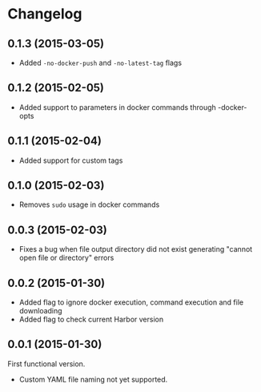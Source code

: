 # Changelog

## 0.1.3 (2015-03-05)
+ Added `-no-docker-push` and `-no-latest-tag` flags

## 0.1.2 (2015-02-05)
+ Added support to parameters in docker commands through -docker-opts

## 0.1.1 (2015-02-04)
+ Added support for custom tags

## 0.1.0 (2015-02-03)
+ Removes `sudo` usage in docker commands

## 0.0.3 (2015-02-03)
+ Fixes a bug when file output directory did not exist generating "cannot open file or directory" errors

## 0.0.2 (2015-01-30)
+ Added flag to ignore docker execution, command execution and file downloading
+ Added flag to check current Harbor version

## 0.0.1 (2015-01-30)
First functional version.
+ Custom YAML file naming not yet supported.
